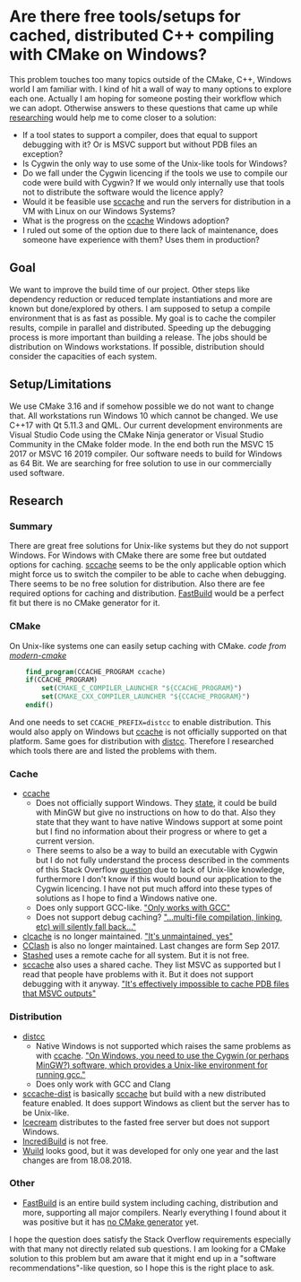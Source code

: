 # Are there free tools/setups for cached, distributed C++ compiling with CMake on Windows?

This problem touches too many topics outside of the CMake, C++, Windows world I am familiar with. I kind of hit a wall of way to many options to explore each one. Actually I am hoping for someone posting their workflow which we can adopt. Otherwise answers to these questions that came up while [researching](#research) would help me to come closer to a solution:

* If a tool states to support a compiler, does that equal to support debugging with it? Or is MSVC support but without PDB files an exception?
* Is Cygwin the only way to use some of the Unix-like tools for Windows?
* Do we fall under the Cygwin licencing if the tools we use to compile our code were build with Cygwin? If we would only internally use that tools not to distribute the software would the licence apply?
* Would it be feasible use [sccache] and run the servers for distribution in a VM with Linux on our Windows Systems?
* What is the progress on the [ccache] Windows adoption?
* I ruled out some of the option due to there lack of maintenance, does someone have experience with them? Uses them in production?

## Goal

We want to improve the build time of our project. Other steps like dependency reduction or reduced template instantiations and more are known but done/explored by others. I am supposed to setup a compile environment that is as fast as possible. My goal is to cache the compiler results, compile in parallel and distributed. Speeding up the debugging process is more important than building a release. The jobs should be distribution on Windows workstations. If possible, distribution should consider the capacities of each system.

## Setup/Limitations

We use CMake 3.16 and if somehow possible we do not want to change that. All workstations run Windows 10 which cannot be changed. We use C++17 with Qt 5.11.3 and QML. Our current development environments are Visual Studio Code using the CMake Ninja generator or Visual Studio Community in the CMake folder mode. In the end both run the MSVC 15 2017 or MSVC 16 2019 compiler. Our software needs to build for Windows as 64 Bit. We are searching for free solution to use in our commercially used software.


## Research

### Summary
There are great free solutions for Unix-like systems but they do not support Windows. For Windows with CMake there are some free but outdated options for caching. [sccache] seems to be the only applicable option which might force us to switch the compiler to be able to cache when debugging. There seems to be no free solution for distribution. Also there are fee required options for caching and distribution. [FastBuild] would be a perfect fit but there is no CMake generator for it.

### CMake
On Unix-like systems one can easily setup caching with CMake. *code from [modern-cmake](https://cliutils.gitlab.io/modern-cmake/chapters/features/utilities.html)*

```CMake
    find_program(CCACHE_PROGRAM ccache)
    if(CCACHE_PROGRAM)
        set(CMAKE_C_COMPILER_LAUNCHER "${CCACHE_PROGRAM}")
        set(CMAKE_CXX_COMPILER_LAUNCHER "${CCACHE_PROGRAM}")
    endif()
```
And one needs to set `CCACHE_PREFIX=distcc` to enable distribution. This would also apply on Windows but [ccache] is not officially supported on that platform. Same goes for distribution with [distcc]. Therefore I researched which tools there are and listed the problems with them.

### Cache

* [ccache]
    * Does not officially support Windows. They [state](https://github.com/ccache/ccache/issues/447#issue-473739018), it could be build with MinGW but give no instructions on how to do that. Also they state that they want to have native Windows support at some point but I find no information about their progress or where to get a current version.
    * There seems to also be a way to build an executable with Cygwin but I do not fully understand the process described in the comments of this Stack Overflow [question](https://stackoverflow.com/questions/55610898/how-to-set-up-and-use-ccache-with-cygwin-on-windows) due to lack of Unix-like knowledge, furthermore I don't know if this would bound our application to the Cygwin licencing. I have not put much afford into these types of solutions as I hope to find a Windows native one.
    * Does only support GCC-like. ["Only works with GCC"][ccache]
    * Does not support debug caching? ["...multi-file compilation, linking, etc) will silently fall back..."][ccache]
* [clcache] is no longer maintained. ["It's unmaintained, yes"](https://github.com/frerich/clcache/issues/365#issuecomment-558682022)
* [CClash] is also no longer maintained. Last changes are form Sep 2017.
* [Stashed] uses a remote cache for all system. But it is not free.
* [sccache] also uses a shared cache. They list MSVC as supported but I read that people have problems with it. But it does not support debugging with it anyway. ["It's effectively impossible to cache PDB files that MSVC outputs"](https://github.com/mozilla/sccache/issues/242)

### Distribution

* [distcc]
   * Native Windows is not supported which raises the same problems as with [ccache]. ["On Windows, you need to use the Cygwin (or perhaps MinGW?) software, which provides a Unix-like environment for running gcc."](https://distcc.github.io/faq.html)
   * Does only work with GCC and Clang
* [sccache-dist] is basically [sccache] but build with a new distributed feature enabled. It does support Windows as client but the server has to be Unix-like.
* [Icecream] distributes to the fasted free server but does not support Windows.
* [IncrediBuild] is not free.
* [Wuild] looks good, but it was developed for only one year and the last changes are from  18.08.2018.

### Other

* [FastBuild] is  an entire build system including caching, distribution and more, supporting all major compilers. Nearly everything I found about it was positive but it has [no CMake generator](https://gitlab.kitware.com/cmake/cmake/issues/15294) yet.

I hope the question does satisfy the Stack Overflow requirements especially with that many not directly related sub questions. I am looking for a CMake solution to this problem but am aware that it might end up in a "software recommendations"-like question, so I hope this is the right place to ask.

[ccache]: https://ccache.dev/
[distcc]: https://github.com/distcc/distcc
[clcache]: https://github.com/frerich/clcache
[CClash]: https://github.com/inorton/cclash
[Stashed]: https://stashed.io
[sccache]: https://github.com/mozilla/sccache
[sccache-dist]: https://github.com/mozilla/sccache/blob/master/docs/DistributedQuickstart.md#configure-a-client
[FastBuild]: http://www.fastbuild.org/docs/features.html
[Wuild]: https://github.com/mapron/Wuild
[Icecream]: https://github.com/icecc/icecream
[IncrediBuild]: https://www.incredibuild.com/

